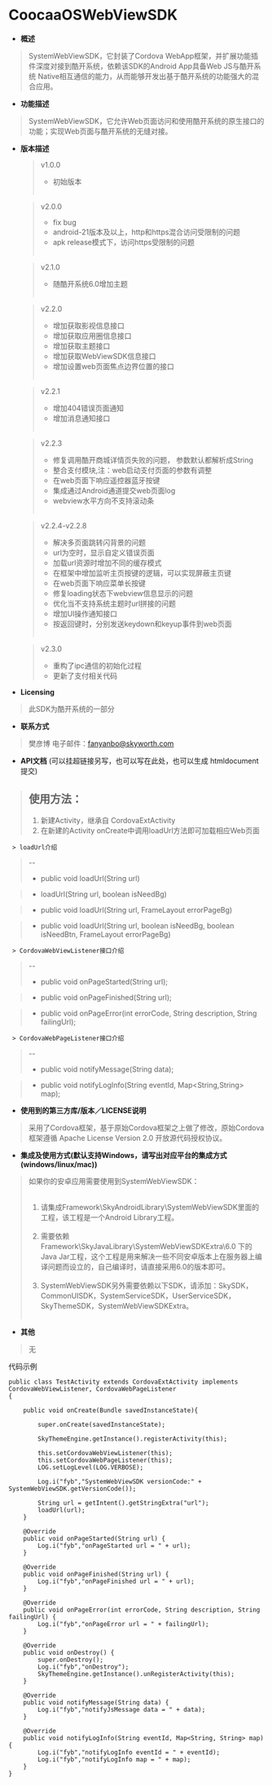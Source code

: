 # CoocaaOSWebViewSDK

- **概述**
 > SystemWebViewSDK，它封装了Cordova WebApp框架，并扩展功能插件深度对接到酷开系统，依赖该SDK的Android App具备Web JS与酷开系统 Native相互通信的能力，从而能够开发出基于酷开系统的功能强大的混合应用。

- **功能描述**
 > SystemWebViewSDK，它允许Web页面访问和使用酷开系统的原生接口的功能；实现Web页面与酷开系统的无缝对接。

- **版本描述**
 
     > v1.0.0 
     > * 初始版本
     > <br/>
     
     > v2.0.0 
     > * fix bug<br/>
     > * android-21版本及以上，http和https混合访问受限制的问题<br/>
     > * apk release模式下，访问https受限制的问题<br/>
     > <br/>

     > v2.1.0 
     > * 随酷开系统6.0增加主题<br/>
     > <br/>

     > v2.2.0 
     > * 增加获取影视信息接口<br/>
     > * 增加获取应用圈信息接口<br/>
     > * 增加获取主题接口<br/>
     > * 增加获取WebViewSDK信息接口<br/>
     > * 增加设置web页面焦点边界位置的接口<br/>
     > <br/>

     > v2.2.1 
     > * 增加404错误页面通知<br/>
     > * 增加消息通知接口<br/>
     > <br/>

     > v2.2.3 
     > * 修复调用酷开商城详情页失败的问题， 参数默认都解析成String<br/>
     > * 整合支付模块,注：web启动支付页面的参数有调整<br/>
     > * 在web页面下响应遥控器蓝牙按键<br/>
     > * 集成通过Android通道提交web页面log<br/>
     > * webview水平方向不支持滚动条<br/>
     > <br/>

     > v2.2.4-v2.2.8
     > * 解决多页面跳转闪背景的问题<br/>
     > * url为空时，显示自定义错误页面<br/>
     > * 加载url资源时增加不同的缓存模式<br/>
     > * 在框架中增加监听主页按键的逻辑，可以实现屏蔽主页键<br/>
     > * 在web页面下响应菜单长按键<br/>
     > * 修复loading状态下webview信息显示的问题<br/>
     > * 优化当不支持系统主题时url拼接的问题<br/>
     > * 增加UI操作通知接口<br/>
     > * 按返回键时，分别发送keydown和keyup事件到web页面<br/>
     > <br/>

     > v2.3.0
     > * 重构了ipc通信的初始化过程<br/>
     > * 更新了支付相关代码<br/>

- **Licensing**
 > 此SDK为酷开系统的一部分

- **联系方式**
 > 樊彦博  电子邮件：fanyanbo@skyworth.com

- **API文档** (可以挂超链接另写，也可以写在此处，也可以生成 htmldocument 提交)
 > 使用方法：<br/>
 > -- 
 > 1. 新建Activity，继承自 CordovaExtActivity <br/>
 > 2. 在新建的Activity onCreate中调用loadUrl方法即可加载相应Web页面 <br/>

     > loadUrl介绍
 > -- 
 > * public void loadUrl(String url)<br/>
<!-- 加载web页面，不带系统背景，采用默认的错误页面背景，错误页上有“去连网”或“刷新试试”按钮 -->
 > * loadUrl(String url, boolean isNeedBg)<br/>
<!-- 加载web页面，第二个参数决定是否带系统背景，采用默认的错误页面背景，错误页上有“去连网”或“刷新试试”按钮 -->
 > * public void loadUrl(String url, FrameLayout errorPageBg)<br/>
<!-- 加载web页面，不带系统背景，第二个参数决定是否采用默认的错误页面背景，错误页上有“去连网”或“刷新试试”按钮 -->
 > * public void loadUrl(String url, boolean isNeedBg, boolean isNeedBtn, FrameLayout errorPageBg)<br/>
<!-- 加载web页面，第二个参数决定是否带系统背景，第三个参数决定是否在错误页上显示“去连网”或“刷新试试”按钮，第四个参数决定是否采用默认的错误页面背景 -->

     > CordovaWebViewListener接口介绍
 > -- 
 > * public void onPageStarted(String url);<br/>
<!-- web页面开始加载的消息回调 -->
 > * public void onPageFinished(String url);<br/>
<!-- web页面完成加载的消息回调 -->
 > * public void onPageError(int errorCode, String description, String failingUrl);<br/>
<!-- web页面加载错误时的消息回调  -->

     > CordovaWebPageListener接口介绍
 > -- 
 > * public void notifyMessage(String data);<br/>
 <!-- 来自Web页面的消息通知 -->
 > * public void notifyLogInfo(String eventId, Map<String,String> map);<br/>
 <!-- 来自Web页面的日志信息 -->

- **使用到的第三方库/版本／LICENSE说明**
 > 采用了Cordova框架，基于原始Cordova框架之上做了修改，原始Cordova框架遵循 Apache License Version 2.0 开放源代码授权协议。

- **集成及使用方式(默认支持Windows，请写出对应平台的集成方式(windows/linux/mac))**
 > 如果你的安卓应用需要使用到SystemWebViewSDK：<br/><br/>
 > 1. 请集成Framework\SkyAndroidLibrary\SystemWebViewSDK里面的工程，该工程是一个Android Library工程。<br/><br/>
 > 2. 需要依赖 Framework\SkyJavaLibrary\SystemWebViewSDKExtra\6.0 下的Java Jar工程，这个工程是用来解决一些不同安卓版本上在服务器上编译问题而设立的，自己编译时，请直接采用6.0的版本即可。<br/><br/>
 > 3. SystemWebViewSDK另外需要依赖以下SDK，请添加：SkySDK，CommonUISDK，SystemServiceSDK，UserServiceSDK，SkyThemeSDK，SystemWebViewSDKExtra。<br/><br/>

- **其他**
 > 无 

代码示例

```
public class TestActivity extends CordovaExtActivity implements CordovaWebViewListener, CordovaWebPageListener
{	
	
	public void onCreate(Bundle savedInstanceState){

        super.onCreate(savedInstanceState);

        SkyThemeEngine.getInstance().registerActivity(this);

        this.setCordovaWebViewListener(this);
        this.setCordovaWebPageListener(this);  
        LOG.setLogLevel(LOG.VERBOSE);

		Log.i("fyb","SystemWebViewSDK versionCode:" + SystemWebViewSDK.getVersionCode());
        
        String url = getIntent().getStringExtra("url");	
		loadUrl(url);
    }

	@Override
	public void onPageStarted(String url) {
		Log.i("fyb","onPageStarted url = " + url);
	}

	@Override
	public void onPageFinished(String url) {
		Log.i("fyb","onPageFinished url = " + url);	
	}

	@Override
	public void onPageError(int errorCode, String description, String failingUrl) {
		Log.i("fyb","onPageError url = " + failingUrl);
	}

	@Override
	public void onDestroy() {
		super.onDestroy();		
		Log.i("fyb","onDestroy");		
		SkyThemeEngine.getInstance().unRegisterActivity(this);
	}

	@Override
	public void notifyMessage(String data) {
		Log.i("fyb","notifyJsMessage data = " + data);
	}

	@Override
	public void notifyLogInfo(String eventId, Map<String, String> map) {
		Log.i("fyb","notifyLogInfo eventId = " + eventId);
		Log.i("fyb","notifyLogInfo map = " + map);
	}
}
```
